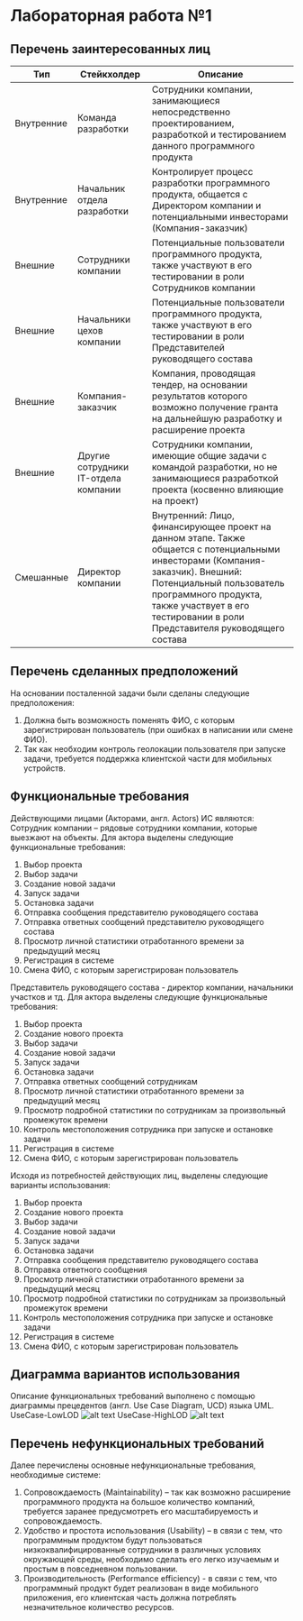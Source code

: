 # Лабораторная работа №1
## Перечень заинтересованных лиц
|Тип|Стейкхолдер|Описание|
|-|-|-|
|Внутренние|Команда разработки|Сотрудники компании, занимающиеся непосредственно проектированием, разработкой и тестированием данного программного продукта|
|Внутренние|Начальник отдела разработки|Контролирует процесс разработки программного продукта, общается с Директором компании и потенциальными инвесторами (Компания-заказчик)|
|Внешние|Сотрудники компании|Потенциальные пользователи программного продукта, также участвуют в его тестировании в роли Сотрудников компании|
|Внешние|Начальники цехов компании|Потенциальные пользователи программного продукта, также участвуют в его тестировании в роли Представителей руководящего состава|
|Внешние|Компания-заказчик|Компания, проводящая тендер, на основании результатов которого возможно получение гранта на дальнейшую разработку и расширение проекта|
|Внешние|Другие сотрудники IT-отдела компании|Сотрудники компании, имеющие общие задачи с командой разработки, но не занимающиеся разработкой проекта (косвенно влияющие на проект)|
|Смешанные|Директор компании|Внутренний: Лицо, финансирующее проект на данном этапе. Также общается с потенциальными инвесторами (Компания-заказчик). Внешний: Потенциальный пользователь программного продукта, также участвует в его тестировании в роли Представителя руководящего состава|

## Перечень сделанных предположений
На основании посталенной задачи были сделаны следующие предположения:
1. Должна быть возможность поменять ФИО, с которым зарегистрирован пользователь (при ошибках в написании или смене ФИО).
2. Так как необходим контроль геолокации пользователя при запуске задачи, требуется поддержка клиентской части для мобильных устройств.

## Функциональные требования
Действующими лицами (Акторами, англ. Actors) ИС являются:
Сотрудник компании – рядовые сотрудники компании, которые выезжают на объекты. Для актора выделены следующие функциональные требования:
1. Выбор проекта
2. Выбор задачи
3. Создание новой задачи
4. Запуск задачи
5. Остановка задачи
6. Отправка сообщения представителю руководящего состава
7. Отправка ответных сообщений представителю руководящего состава
8. Просмотр личной статистики отработанного времени за предыдущий месяц
9. Регистрация в системе
10. Смена ФИО, с которым зарегистрирован пользователь

Представитель руководящего состава - директор компании, начальники участков и тд. Для актора выделены следующие функциональные требования:
1. Выбор проекта
2. Создание нового проекта
3. Выбор задачи
4. Создание новой задачи
5. Запуск задачи
6. Остановка задачи
7. Отправка ответных сообщений сотрудникам
8. Просмотр личной статистики отработанного времени за предыдущий месяц
9. Просмотр подробной статистики по сотрудникам за произвольный промежуток времени
10. Контроль местоположения сотрудника при запуске и остановке задачи
11. Регистрация в системе
10. Смена ФИО, с которым зарегистрирован пользователь

Исходя из потребностей действующих лиц, выделены следующие варианты использования:
1. Выбор проекта
2. Создание нового проекта
3. Выбор задачи
4. Создание новой задачи
5. Запуск задачи
6. Остановка задачи
7. Отправка сообщения представителю руководящего состава
8. Отправка ответного сообщения
9. Просмотр личной статистики отработанного времени за предыдущий месяц
10. Просмотр подробной статистики по сотрудникам за произвольный промежуток времени
11. Контроль местоположения сотрудника при запуске и остановке задачи
12. Регистрация в системе
13. Смена ФИО, с которым зарегистрирован пользователь

## Диаграмма вариантов использования
Описание функциональных требований выполнено с помощью диаграммы прецедентов (англ. Use Case Diagram, UCD) языка UML.
UseCase-LowLOD
![alt text](https://github.com/EkatherinaS/Software-Architecture/blob/main/diagrams/UseCase-LowLOD.png?raw=true)
UseCase-HighLOD
![alt text](https://github.com/EkatherinaS/Software-Architecture/blob/main/diagrams/UseCase-HighLOD.png?raw=true)

## Перечень нефункциональных требований
Далее перечислены основные нефункциональные требования, необходимые системе:
1. Сопровождаемость (Maintainability) – так как возможно расширение программного продукта на большое количество компаний, требуется заранее предусмотреть его масштабируемость и сопровождаемость.
2. Удобство и простота использования (Usability) – в связи с тем, что программным продуктом будут пользоваться низкоквалифицированные сотрудники в различных условиях окружающей среды, необходимо сделать его легко изучаемым и простым в повседневном пользовании.
3. Производительность (Performance efficiency) - в связи с тем, что программный продукт будет реализован в виде мобильного приложения, его клиентская часть должна потреблять незначительное количество ресурсов.
